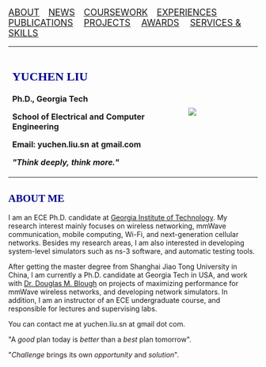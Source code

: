 [<u><font size='4'>ABOUT</font></u>](#j1) &emsp;[<u><font size='4'>NEWS</font></u>](https://yuchen-sh.github.io/News) &emsp;[<u><font size='4'>COURSEWORK</font></u>](https://yuchen-sh.github.io/Coursework) &emsp;[<u><font size='4'>EXPERIENCES</font></u>](https://yuchen-sh.github.io/EXPERIENCES) &emsp;[<u><font size='4'>PUBLICATIONS</font></u>](https://yuchen-sh.github.io/Recent-Publications/) &emsp; [<u><font size='4'>PROJECTS</font></u>](https://yuchen-sh.github.io/Projects/) &emsp; [<u><font size='4'>AWARDS</font></u>](https://yuchen-sh.github.io/AWARDS) &emsp; [<u><font size='4'>SERVICES & SKILLS</font></u>](https://yuchen-sh.github.io/SERVICES-SKILLS)

<table border="0">
     <tr>
          <td width="60%">
            <h1><font face="Times" size='5' color='darkblue'>YUCHEN LIU</font></h1>
            <p><b>Ph.D., Georgia Tech</b></p>
            <p><b>School of Electrical and Computer Engineering</b></p>  
            <p><b>Email: yuchen.liu.sn at gmail.com</b></p>
            <p><b><i>"Think deeply, think more."</i></b></p>
          </td>
          <td width="25%">
            <head>   
            <style>   
               #img1{transform:rotate(0deg);}
            </style>
            </head>     
            <img id="img1" src="/photo_2_small.png">
          </td>
     </tr>
</table>



## <span id="j1"><font color='darkblue' face="Georgia">ABOUT ME</font></span>
I am an ECE Ph.D. candidate at [Georgia Institute of Technology](https://www.gatech.edu/). My research interest mainly focuses on wireless networking, mmWave communication, mobile computing, Wi-Fi, and next-generation cellular networks. Besides my research areas, I am also interested in developing system-level simulators such as ns-3 software, and automatic testing tools.
               
After getting the master degree from Shanghai Jiao Tong University in China, I am currently a Ph.D. candidate at Georgia Tech in USA, and work with [Dr. Douglas M. Blough](http://blough.ece.gatech.edu/) on projects of maximizing performance for mmWave wireless networks, and developing network simulators. In addition, I am an instructor of an ECE undergraduate course, and responsible for lectures and supervising labs.

You can contact me at yuchen.liu.sn at gmail dot com.

"A *good* plan today is *better* than a *best* plan tomorrow".

"*Challenge* brings its own *opportunity* and *solution*".



